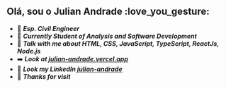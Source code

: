 <h2 align="left">Olá, sou o Julian Andrade :love_you_gesture:</h2>


- :metal: ***Esp. Civil Engineer***
- :memo: ***Currently Student of Analysis and Software Development***
- :icecream: ***Talk with me about HTML, CSS, JavaScript, TypeScript, ReactJs, Node.js***
- :arrow_right: ***Look at [julian-andrade.vercel.app](www.julian-andrade.vercel.app)***
- :large_blue_circle: ***Look my LinkedIn [julian-andrade](https://www.linkedin.com/in/julian-andrade/)***
- :black_heart: ***Thanks for visit***

